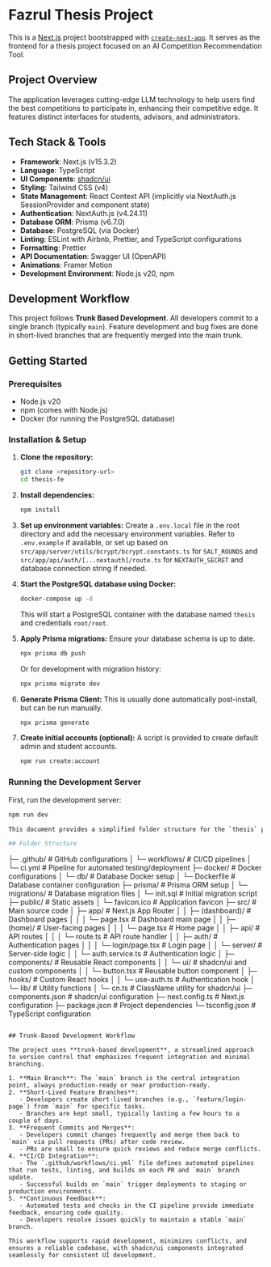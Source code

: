# Fazrul Thesis Project

This is a [Next.js](https://nextjs.org/) project bootstrapped with [`create-next-app`](https://nextjs.org/docs/app/api-reference/cli/create-next-app). It serves as the frontend for a thesis project focused on an AI Competition Recommendation Tool.

## Project Overview

The application leverages cutting-edge LLM technology to help users find the best competitions to participate in, enhancing their competitive edge. It features distinct interfaces for students, advisors, and administrators.

## Tech Stack & Tools

* **Framework**: Next.js (v15.3.2)
* **Language**: TypeScript
* **UI Components**: [shadcn/ui](https://ui.shadcn.com/)
* **Styling**: Tailwind CSS (v4)
* **State Management**: React Context API (implicitly via NextAuth.js SessionProvider and component state)
* **Authentication**: NextAuth.js (v4.24.11)
* **Database ORM**: Prisma (v6.7.0)
* **Database**: PostgreSQL (via Docker)
* **Linting**: ESLint with Airbnb, Prettier, and TypeScript configurations
* **Formatting**: Prettier
* **API Documentation**: Swagger UI (OpenAPI)
* **Animations**: Framer Motion
* **Development Environment**: Node.js v20, npm

## Development Workflow

This project follows **Trunk Based Development**. All developers commit to a single branch (typically `main`). Feature development and bug fixes are done in short-lived branches that are frequently merged into the main trunk.

## Getting Started

### Prerequisites

* Node.js v20
* npm (comes with Node.js)
* Docker (for running the PostgreSQL database)

### Installation & Setup

1.  **Clone the repository:**
    ```bash
    git clone <repository-url>
    cd thesis-fe
    ```

2.  **Install dependencies:**
    ```bash
    npm install
    ```

3.  **Set up environment variables:**
    Create a `.env.local` file in the root directory and add the necessary environment variables. Refer to `.env.example` if available, or set up based on `src/app/server/utils/bcrypt/bcrypt.constants.ts` for `SALT_ROUNDS` and `src/app/api/auth/[...nextauth]/route.ts` for `NEXTAUTH_SECRET` and database connection string if needed.

4.  **Start the PostgreSQL database using Docker:**
    ```bash
    docker-compose up -d
    ```
    This will start a PostgreSQL container with the database named `thesis` and credentials `root/root`.

5.  **Apply Prisma migrations:**
    Ensure your database schema is up to date.
    ```bash
    npx prisma db push
    ```
    Or for development with migration history:
    ```bash
    npx prisma migrate dev
    ```

6.  **Generate Prisma Client:**
    This is usually done automatically post-install, but can be run manually.
    ```bash
    npx prisma generate
    ```

7.  **Create initial accounts (optional):**
    A script is provided to create default admin and student accounts.
    ```bash
    npm run create:account
    ```

### Running the Development Server

First, run the development server:
```bash
npm run dev

This document provides a simplified folder structure for the `thesis` project, built with Node.js 20, npm, trunk-based development, and shadcn/ui for UI components. It also explains how trunk-based development is implemented.

## Folder Structure

```
├─ .github/                  # GitHub configurations
│   └─ workflows/           # CI/CD pipelines
│       └─ ci.yml           # Pipeline for automated testing/deployment
├─ docker/                  # Docker configurations
│   └─ db/                  # Database Docker setup
│       └─ Dockerfile       # Database container configuration
├─ prisma/                  # Prisma ORM setup
│   └─ migrations/          # Database migration files
│       └─ init.sql         # Initial migration script
├─ public/                  # Static assets
│   └─ favicon.ico          # Application favicon
├─ src/                     # Main source code
│   ├─ app/                 # Next.js App Router
│   │   ├─ (dashboard)/     # Dashboard pages
│   │   │   └─ page.tsx     # Dashboard main page
│   │   ├─ (home)/          # User-facing pages
│   │   │   └─ page.tsx     # Home page
│   │   ├─ api/             # API routes
│   │   │   └─ route.ts     # API route handler
│   │   ├─ auth/            # Authentication pages
│   │   │   └─ login/page.tsx # Login page
│   │   └─ server/          # Server-side logic
│   │       └─ auth.service.ts # Authentication logic
│   ├─ components/          # Reusable React components
│   │   └─ ui/              # shadcn/ui and custom components
│   │       └─ button.tsx   # Reusable button component
│   ├─ hooks/               # Custom React hooks
│   │   └─ use-auth.ts     # Authentication hook
│   └─ lib/                 # Utility functions
│       └─ cn.ts            # ClassName utility for shadcn/ui
├─ components.json          # shadcn/ui configuration
├─ next.config.ts          # Next.js configuration
├─ package.json             # Project dependencies
└─ tsconfig.json           # TypeScript configuration
```

## Trunk-Based Development Workflow

The project uses **trunk-based development**, a streamlined approach to version control that emphasizes frequent integration and minimal branching.

1. **Main Branch**: The `main` branch is the central integration point, always production-ready or near production-ready.
2. **Short-Lived Feature Branches**:
   - Developers create short-lived branches (e.g., `feature/login-page`) from `main` for specific tasks.
   - Branches are kept small, typically lasting a few hours to a couple of days.
3. **Frequent Commits and Merges**:
   - Developers commit changes frequently and merge them back to `main` via pull requests (PRs) after code review.
   - PRs are small to ensure quick reviews and reduce merge conflicts.
4. **CI/CD Integration**:
   - The `.github/workflows/ci.yml` file defines automated pipelines that run tests, linting, and builds on each PR and `main` branch update.
   - Successful builds on `main` trigger deployments to staging or production environments.
5. **Continuous Feedback**:
   - Automated tests and checks in the CI pipeline provide immediate feedback, ensuring code quality.
   - Developers resolve issues quickly to maintain a stable `main` branch.

This workflow supports rapid development, minimizes conflicts, and ensures a reliable codebase, with shadcn/ui components integrated seamlessly for consistent UI development.

